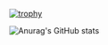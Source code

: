 [![trophy](https://github-profile-trophy.vercel.app/?username=r0b0k&theme=algolia&no-frame=true&no-bg=true)](https://github.com/ryo-ma/github-profile-trophy)

![Anurag's GitHub stats](https://github-readme-stats.vercel.app/api?username=r0b0k&show_icons=true&theme=radical)
